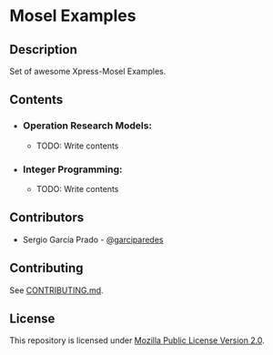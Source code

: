 # Mosel Examples

## Description

Set of awesome Xpress-Mosel Examples.


## Contents
  
  * ### Operation Research Models:
    * TODO: Write contents
  * ### Integer Programming:
    * TODO: Write contents

## Contributors
  
  * Sergio García Prado - [@garciparedes](http://garciparedes.me)

## Contributing

See [CONTRIBUTING.md](CONTRIBUTING.md).

## License

This repository is licensed under [Mozilla Public License Version 2.0](LICENSE).
